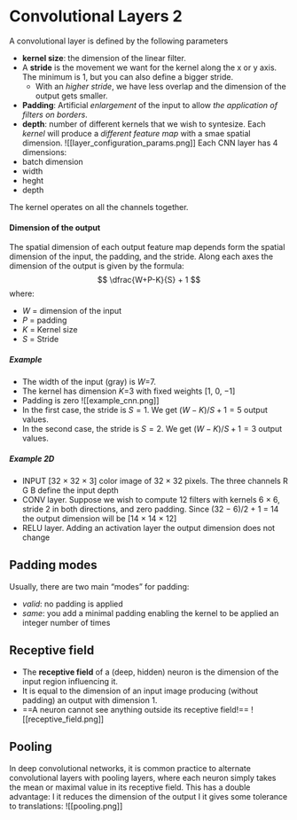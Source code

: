 # Convolutional Layers 2

A convolutional layer is defined by the following parameters
- __kernel size__: the dimension of the linear filter.
- A __stride__ is the movement we want for the kernel along the x or y axis. The minimum is 1, but you can also define a bigger stride. 
	- With an _higher stride_, we have less overlap and the dimension of the output gets smaller. 
- __Padding__: Artificial _enlargement_ of the input to allow _the application of filters on borders_.
- __depth__: number of different kernels that we wish to syntesize. Each _kernel_ will produce a _different feature map_ with a smae spatial dimension.
![[layer_configuration_params.png]]
Each CNN layer has 4 dimensions:
- batch dimension
- width 
- heght
- depth

The kernel operates on all the channels together.  

#### Dimension of the output
The spatial dimension of each output feature map depends form the spatial dimension of the input, the padding, and the stride. Along each axes the dimension of the output is given by the formula:
$$
\dfrac{W+P-K}{S} + 1
$$
where:
- $W$ = dimension of the input
- $P$ = padding 
- $K$ = Kernel size 
- $S$ = Stride

##### Example
- The width of the input (gray) is $W$=7. 
- The kernel has dimension $K$=3 with fixed weights \[1, 0, −1\] 
- Padding is zero
![[example_cnn.png]]
- In the first case, the stride is $S=1$. We get $(W − K)/S + 1 = 5$ output values. 
- In the second case, the stride is $S=2$. We get $(W − K)/S + 1 = 3$ output values.

##### Example 2D
- INPUT \[32 × 32 × 3\] color image of 32 × 32 pixels. The three channels R G B define the input depth 
- CONV layer. Suppose we wish to compute 12 filters with kernels 6 × 6, stride 2 in both directions, and zero padding. Since (32 − 6)/2 + 1 = 14 the output dimension will be \[14 × 14 × 12\] 
- RELU layer. Adding an activation layer the output dimension does not change

## Padding modes
Usually, there are two main “modes” for padding:
- _valid_: no padding is applied 
- _same_: you add a minimal padding enabling the kernel to be applied an integer number of times

## Receptive field
- The __receptive field__ of a (deep, hidden) neuron is the dimension of the input region influencing it. 
- It is equal to the dimension of an input image producing (without padding) an output with dimension 1.
- ==A neuron cannot see anything outside its receptive field!==
![[receptive_field.png]]

## Pooling
In deep convolutional networks, it is common practice to alternate convolutional layers with pooling layers, where each neuron simply takes the mean or maximal value in its receptive field. This has a double advantage: I it reduces the dimension of the output I it gives some tolerance to translations:
![[pooling.png]]